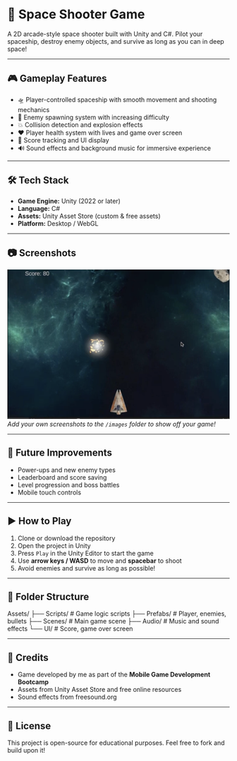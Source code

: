 # 🚀 Space Shooter Game

A 2D arcade-style space shooter built with Unity and C#. Pilot your spaceship, destroy enemy objects, and survive as long as you can in deep space!

---

## 🎮 Gameplay Features

- 🛸 Player-controlled spaceship with smooth movement and shooting mechanics  
- 👾 Enemy spawning system with increasing difficulty  
- 💥 Collision detection and explosion effects  
- ❤️ Player health system with lives and game over screen  
- 🧠 Score tracking and UI display  
- 🔊 Sound effects and background music for immersive experience

---

## 🛠 Tech Stack

- **Game Engine:** Unity (2022 or later)  
- **Language:** C#  
- **Assets:** Unity Asset Store (custom & free assets)  
- **Platform:** Desktop / WebGL

---

## 📷 Screenshots

![Gameplay Screenshot](images/Screenshot1.png)  
*Add your own screenshots to the `/images` folder to show off your game!*

---

## 🚧 Future Improvements

- Power-ups and new enemy types  
- Leaderboard and score saving  
- Level progression and boss battles  
- Mobile touch controls

---

## ▶️ How to Play

1. Clone or download the repository  
2. Open the project in Unity  
3. Press `Play` in the Unity Editor to start the game  
4. Use **arrow keys / WASD** to move and **spacebar** to shoot  
5. Avoid enemies and survive as long as possible!

---

## 📁 Folder Structure

Assets/
├── Scripts/ # Game logic scripts
├── Prefabs/ # Player, enemies, bullets
├── Scenes/ # Main game scene
├── Audio/ # Music and sound effects
└── UI/ # Score, game over screen


---

## 🙌 Credits

- Game developed by me as part of the **Mobile Game Development Bootcamp**  
- Assets from Unity Asset Store and free online resources  
- Sound effects from freesound.org

---

## 📄 License

This project is open-source for educational purposes. Feel free to fork and build upon it!
